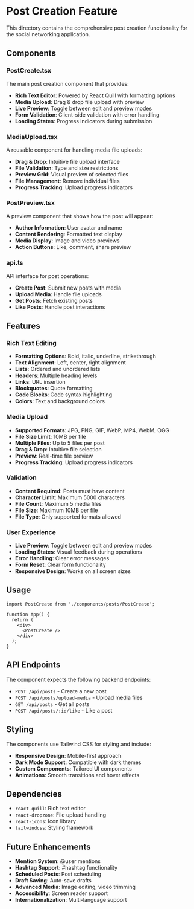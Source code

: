 # Post Creation Feature

This directory contains the comprehensive post creation functionality for the social networking application.

## Components

### PostCreate.tsx
The main post creation component that provides:
- **Rich Text Editor**: Powered by React Quill with formatting options
- **Media Upload**: Drag & drop file upload with preview
- **Live Preview**: Toggle between edit and preview modes
- **Form Validation**: Client-side validation with error handling
- **Loading States**: Progress indicators during submission

### MediaUpload.tsx
A reusable component for handling media file uploads:
- **Drag & Drop**: Intuitive file upload interface
- **File Validation**: Type and size restrictions
- **Preview Grid**: Visual preview of selected files
- **File Management**: Remove individual files
- **Progress Tracking**: Upload progress indicators

### PostPreview.tsx
A preview component that shows how the post will appear:
- **Author Information**: User avatar and name
- **Content Rendering**: Formatted text display
- **Media Display**: Image and video previews
- **Action Buttons**: Like, comment, share preview

### api.ts
API interface for post operations:
- **Create Post**: Submit new posts with media
- **Upload Media**: Handle file uploads
- **Get Posts**: Fetch existing posts
- **Like Posts**: Handle post interactions

## Features

### Rich Text Editing
- **Formatting Options**: Bold, italic, underline, strikethrough
- **Text Alignment**: Left, center, right alignment
- **Lists**: Ordered and unordered lists
- **Headers**: Multiple heading levels
- **Links**: URL insertion
- **Blockquotes**: Quote formatting
- **Code Blocks**: Code syntax highlighting
- **Colors**: Text and background colors

### Media Upload
- **Supported Formats**: JPG, PNG, GIF, WebP, MP4, WebM, OGG
- **File Size Limit**: 10MB per file
- **Multiple Files**: Up to 5 files per post
- **Drag & Drop**: Intuitive file selection
- **Preview**: Real-time file preview
- **Progress Tracking**: Upload progress indicators

### Validation
- **Content Required**: Posts must have content
- **Character Limit**: Maximum 5000 characters
- **File Count**: Maximum 5 media files
- **File Size**: Maximum 10MB per file
- **File Type**: Only supported formats allowed

### User Experience
- **Live Preview**: Toggle between edit and preview modes
- **Loading States**: Visual feedback during operations
- **Error Handling**: Clear error messages
- **Form Reset**: Clear form functionality
- **Responsive Design**: Works on all screen sizes

## Usage

```tsx
import PostCreate from './components/posts/PostCreate';

function App() {
  return (
    <div>
      <PostCreate />
    </div>
  );
}
```

## API Endpoints

The component expects the following backend endpoints:

- `POST /api/posts` - Create a new post
- `POST /api/posts/upload-media` - Upload media files
- `GET /api/posts` - Get all posts
- `POST /api/posts/:id/like` - Like a post

## Styling

The components use Tailwind CSS for styling and include:
- **Responsive Design**: Mobile-first approach
- **Dark Mode Support**: Compatible with dark themes
- **Custom Components**: Tailored UI components
- **Animations**: Smooth transitions and hover effects

## Dependencies

- `react-quill`: Rich text editor
- `react-dropzone`: File upload handling
- `react-icons`: Icon library
- `tailwindcss`: Styling framework

## Future Enhancements

- **Mention System**: @user mentions
- **Hashtag Support**: #hashtag functionality
- **Scheduled Posts**: Post scheduling
- **Draft Saving**: Auto-save drafts
- **Advanced Media**: Image editing, video trimming
- **Accessibility**: Screen reader support
- **Internationalization**: Multi-language support 